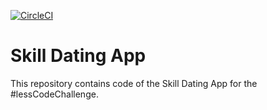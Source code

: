 [![CircleCI](https://circleci.com/gh/less-code-challenge/skill-dating-app/tree/master.svg?style=shield)](https://app.circleci.com/pipelines/github/less-code-challenge/skill-dating-app?branch=master)
# Skill Dating App

This repository contains code of the Skill Dating App for the #lessCodeChallenge.

